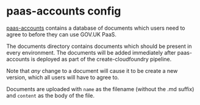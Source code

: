 paas-accounts config
====================

[paas-accounts](https://github.com/alphagov/paas-accounts) contains a database
of documents which users need to agree to before they can use GOV.UK PaaS.

The documents directory contains documents which should be present in every
environment. The documents will be added immediately after paas-accounts is
deployed as part of the create-cloudfoundry pipeline.

Note that *any* change to a document will cause it to be create a new version,
which all users will have to agree to.

Documents are uploaded with `name` as the filename (without the .md suffix) and
`content` as the body of the file.

